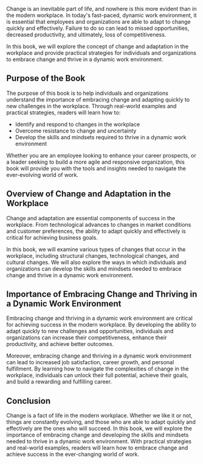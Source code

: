 
Change is an inevitable part of life, and nowhere is this more evident than in the modern workplace. In today's fast-paced, dynamic work environment, it is essential that employees and organizations are able to adapt to change quickly and effectively. Failure to do so can lead to missed opportunities, decreased productivity, and ultimately, loss of competitiveness.

In this book, we will explore the concept of change and adaptation in the workplace and provide practical strategies for individuals and organizations to embrace change and thrive in a dynamic work environment.

Purpose of the Book
-------------------

The purpose of this book is to help individuals and organizations understand the importance of embracing change and adapting quickly to new challenges in the workplace. Through real-world examples and practical strategies, readers will learn how to:

* Identify and respond to changes in the workplace
* Overcome resistance to change and uncertainty
* Develop the skills and mindsets required to thrive in a dynamic work environment

Whether you are an employee looking to enhance your career prospects, or a leader seeking to build a more agile and responsive organization, this book will provide you with the tools and insights needed to navigate the ever-evolving world of work.

Overview of Change and Adaptation in the Workplace
--------------------------------------------------

Change and adaptation are essential components of success in the workplace. From technological advances to changes in market conditions and customer preferences, the ability to adapt quickly and effectively is critical for achieving business goals.

In this book, we will examine various types of changes that occur in the workplace, including structural changes, technological changes, and cultural changes. We will also explore the ways in which individuals and organizations can develop the skills and mindsets needed to embrace change and thrive in a dynamic work environment.

Importance of Embracing Change and Thriving in a Dynamic Work Environment
-------------------------------------------------------------------------

Embracing change and thriving in a dynamic work environment are critical for achieving success in the modern workplace. By developing the ability to adapt quickly to new challenges and opportunities, individuals and organizations can increase their competitiveness, enhance their productivity, and achieve better outcomes.

Moreover, embracing change and thriving in a dynamic work environment can lead to increased job satisfaction, career growth, and personal fulfillment. By learning how to navigate the complexities of change in the workplace, individuals can unlock their full potential, achieve their goals, and build a rewarding and fulfilling career.

Conclusion
----------

Change is a fact of life in the modern workplace. Whether we like it or not, things are constantly evolving, and those who are able to adapt quickly and effectively are the ones who will succeed. In this book, we will explore the importance of embracing change and developing the skills and mindsets needed to thrive in a dynamic work environment. With practical strategies and real-world examples, readers will learn how to embrace change and achieve success in the ever-changing world of work.
